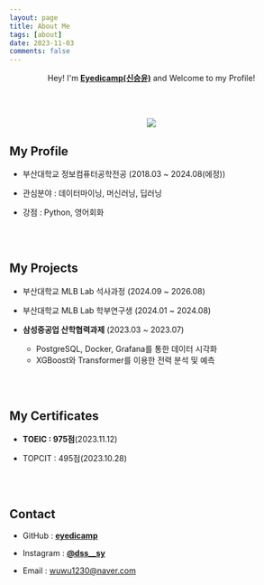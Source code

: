 ```yaml
---
layout: page
title: About Me
tags: [about]
date: 2023-11-03
comments: false
---
```

    
<center> Hey! I'm <a href="https://github.com/eyedicamp"><b>Eyedicamp(신승윤)</b></a> and Welcome to my Profile! </center>

<br><br>

<center><img src="{{site.baseurl}}/assets/img/about/my_pic.jpg"></center>

## My Profile
* 부산대학교 정보컴퓨터공학전공 (2018.03 ~ 2024.08(에정))

* 관심분야 : 데이터마이닝, 머신러닝, 딥러닝

* 강점 : Python, 영어회화

<!-- * 취미 : 게임, 드럼, 스키, 탁구, 농구, 스케이트보드, 음악감상 -->

<br><br>

## My Projects
* 부산대학교 MLB Lab 석사과정 (2024.09 ~ 2026.08)

* 부산대학교 MLB Lab 학부연구생 (2024.01 ~ 2024.08)

* **삼성중공업 산학협력과제** (2023.03 ~ 2023.07)
    * PostgreSQL, Docker, Grafana를 통한 데이터 시각화
    * XGBoost와 Transformer를 이용한 전력 분석 및 예측

<br><br>

## My Certificates
* **TOEIC : 975점**(2023.11.12)

* TOPCIT : 495점(2023.10.28)

<br><br>

## Contact
* GitHub : <a href="https://github.com/eyedicamp"><b>eyedicamp</b></a>

* Instagram : <a href="https://www.instagram.com/dss__sy/"><b>@dss__sy</b></a>

* Email : wuwu1230@naver.com